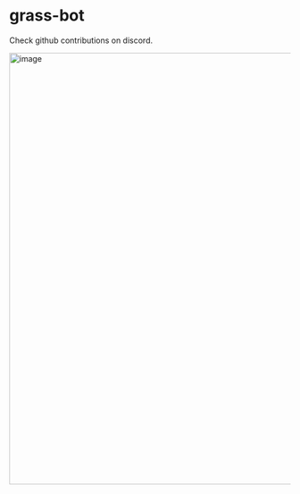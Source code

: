 # grass-bot
Check github contributions on discord.

<img width="773" alt="image" src="https://user-images.githubusercontent.com/77822996/194243608-04a26cd7-7dc1-4292-802b-311e99ba7c9f.png">
